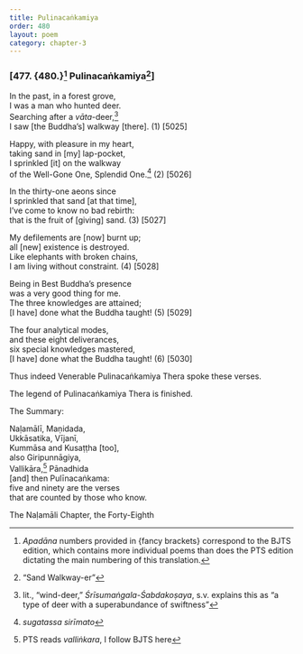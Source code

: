 ```yaml
---
title: Pulinacaṅkamiya
order: 480
layout: poem
category: chapter-3
---
```


### \[477. {480.}[^1] Pulinacaṅkamiya[^2]\]

In the past, in a forest grove,  
I was a man who hunted deer.  
Searching after a *vāta*-deer,[^3]  
I saw \[the Buddha’s\] walkway \[there\]. (1) \[5025\]

Happy, with pleasure in my heart,  
taking sand in \[my\] lap-pocket,  
I sprinkled \[it\] on the walkway  
of the Well-Gone One, Splendid One.[^4] (2) \[5026\]

In the thirty-one aeons since  
I sprinkled that sand \[at that time\],  
I’ve come to know no bad rebirth:  
that is the fruit of \[giving\] sand. (3) \[5027\]

My defilements are \[now\] burnt up;  
all \[new\] existence is destroyed.  
Like elephants with broken chains,  
I am living without constraint. (4) \[5028\]

Being in Best Buddha’s presence  
was a very good thing for me.  
The three knowledges are attained;  
\[I have\] done what the Buddha taught! (5) \[5029\]

The four analytical modes,  
and these eight deliverances,  
six special knowledges mastered,  
\[I have\] done what the Buddha taught! (6) \[5030\]

Thus indeed Venerable Pulinacaṅkamiya Thera spoke these verses.

The legend of Pulinacaṅkamiya Thera is finished.

The Summary:

Naḷamālī, Maṇidada,  
Ukkāsatika, Vījanī,  
Kummāsa and Kusaṭṭha \[too\],  
also Giripunnāgiya,  
Vallikāra,[^5] Pānadhida  
\[and\] then Pulīnacaṅkama:  
five and ninety are the verses  
that are counted by those who know.

The Naḷamāli Chapter, the Forty-Eighth

[^1]: *Apadāna* numbers provided in {fancy brackets} correspond to the BJTS edition, which contains more individual poems than does the PTS edition dictating the main numbering of this translation.

[^2]: “Sand Walkway-er”

[^3]: lit., “wind-deer,” *Śrīsumaṅgala-Śabdakoṣaya*, s.v. explains this as “a type of deer with a superabundance of swiftness”

[^4]: *sugatassa sirīmato*

[^5]: PTS reads *valliṅkara*, I follow BJTS here
